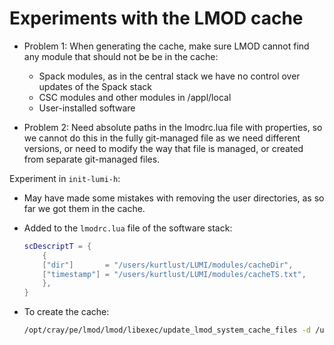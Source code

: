 # Experiments with the LMOD cache

-   Problem 1: When generating the cache, make sure LMOD cannot find any module that should not be
    be in the cache:

    -   Spack modules, as in the central stack we have no control over updates of the Spack stack
    -   CSC modules and other modules in /appl/local
    -   User-installed software
  
-   Problem 2: Need absolute paths in the lmodrc.lua file with properties, so we cannot do this in
    the fully git-managed file as we need different versions, or need to modify the way that file
    is managed, or created from separate git-managed files.

Experiment in `init-lumi-h`:

-   May have made some mistakes with removing the user directories, as so far we got them in
    the cache.

-   Added to the `lmodrc.lua` file of the software stack:

    ``` lua
    scDescriptT = {
        {
        ["dir"]       = "/users/kurtlust/LUMI/modules/cacheDir",
        ["timestamp"] = "/users/kurtlust/LUMI/modules/cacheTS.txt",
        },
    }
    ```

-   To create the cache:

    ``` bash
    /opt/cray/pe/lmod/lmod/libexec/update_lmod_system_cache_files -d /users/kurtlust/LUMI/modules/cacheDir -t /users/kurtlust/LUMI/modules/cacheTS.txt /users/kurtlust/LUMI/modulefiles
    ```


